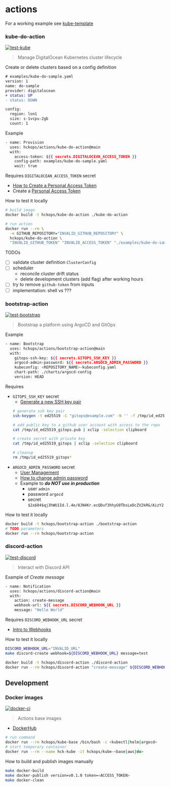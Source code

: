 # actions

For a working example see [kube-template](https://github.com/hckops/kube-template/blob/main/.github/workflows/kube-do.yml)

### kube-do-action

[![test-kube](https://github.com/hckops/actions/actions/workflows/test-kube.yml/badge.svg)](https://github.com/hckops/actions/actions/workflows/test-kube.yml)

> Manage DigitalOcean Kubernetes cluster lifecycle

Create or delete clusters based on a config definition
```diff
# examples/kube-do-sample.yaml
version: 1
name: do-sample
provider: digitalocean
+ status: UP
- status: DOWN

config:
  region: lon1
  size: s-1vcpu-2gb
  count: 1
```

Example
```bash
- name: Provision
  uses: hckops/actions/kube-do-action@main
  with:
    access-token: ${{ secrets.DIGITALOCEAN_ACCESS_TOKEN }}
    config-path: examples/kube-do-sample.yaml
    wait: true
```

Requires `DIGITALOCEAN_ACCESS_TOKEN` secret
* [How to Create a Personal Access Token](https://docs.digitalocean.com/reference/api/create-personal-access-token)
* Create a [Personal Access Token](https://cloud.digitalocean.com/account/api/tokens)

How to test it locally
```bash
# build image
docker build -t hckops/kube-do-action ./kube-do-action

# run action
docker run --rm \
  -e GITHUB_REPOSITORY="INVALID_GITHUB_REPOSITORY" \
  hckops/kube-do-action \
  "INVALID_GITHUB_TOKEN" "INVALID_ACCESS_TOKEN" "./examples/kube-do-sample.yaml" "false" "false" "false"
```

TODOs
- [ ] validate cluster definition `ClusterConfig`
- [ ] scheduler
    * reconcile cluster drift status
    * delete development clusters (add flag) after working hours
- [ ] try to remove `github-token` from inputs
- [ ] implementation: shell vs ???

### bootstrap-action

[![test-bootstrap](https://github.com/hckops/actions/actions/workflows/test-bootstrap.yml/badge.svg)](https://github.com/hckops/actions/actions/workflows/test-bootstrap.yml)

> Bootstrap a platform using ArgoCD and GitOps

Example
```bash
- name: Bootstrap
  uses: hckops/actions/bootstrap-action@main
  with:
    gitops-ssh-key: ${{ secrets.GITOPS_SSH_KEY }}
    argocd-admin-password: ${{ secrets.ARGOCD_ADMIN_PASSWORD }}
    kubeconfig: <REPOSITORY_NAME>-kubeconfig.yaml
    chart-path: ./charts/argocd-config
    version: HEAD
```

Requires
* `GITOPS_SSH_KEY` secret
    - [Generate a new SSH key pair](https://help.github.com/en/articles/generating-a-new-ssh-key-and-adding-it-to-the-ssh-agent#generating-a-new-ssh-key)
    ```bash
    # generate ssh key pair
    ssh-keygen -t ed25519 -C "gitops@example.com" -N '' -f /tmp/id_ed25519_gitops

    # add public key to a github user account with access to the repo
    cat /tmp/id_ed25519_gitops.pub | xclip -selection clipboard

    # create secret with private key
    cat /tmp/id_ed25519_gitops | xclip -selection clipboard

    # cleanup
    rm /tmp/id_ed25519_gitops*
    ```
* `ARGOCD_ADMIN_PASSWORD` secret
    - [User Management](https://argo-cd.readthedocs.io/en/stable/operator-manual/user-management)
    - [How to change admin password](https://argo-cd.readthedocs.io/en/stable/faq/#i-forgot-the-admin-password-how-do-i-reset-it)
    - Example to ***do NOT use in production***
        * user `admin`
        * password `argocd`
        * secret `$2a$04$qj3hWU1Id.l.4e/8JN4Kr.ecQDuf3hhyG0TbsLeDcZV2kRG/AizY2`

How to test it locally
```bash
docker build -t hckops/bootstrap-action ./bootstrap-action
# TODO parameters
docker run --rm hckops/bootstrap-action
```

### discord-action

[![test-discord](https://github.com/hckops/actions/actions/workflows/test-discord.yml/badge.svg)](https://github.com/hckops/actions/actions/workflows/test-discord.yml)

> Interact with Discord API

Example of *Create message*
```bash
- name: Notification
  uses: hckops/actions/discord-action@main
  with:
    action: create-message
    webhook-url: ${{ secrets.DISCORD_WEBHOOK_URL }}
    message: "Hello World"
```

Requires `DISCORD_WEBHOOK_URL` secret
* [Intro to Webhooks](https://support.discord.com/hc/en-us/articles/228383668-Intro-to-Webhooks)

How to test it locally
```bash
DISCORD_WEBHOOK_URL="INVALID_URL"
make discord-create webhook=${DISCORD_WEBHOOK_URL} message=test

docker build -t hckops/discord-action ./discord-action
docker run --rm hckops/discord-action "create-message" ${DISCORD_WEBHOOK_URL} "docker"
```

## Development

### Docker images

[![docker-ci](https://github.com/hckops/actions/actions/workflows/docker-ci.yml/badge.svg)](https://github.com/hckops/actions/actions/workflows/docker-ci.yml)

> Actions base images

* [DockerHub](https://hub.docker.com/u/hckops)

```bash
# run command
docker run --rm hckops/kube-base /bin/bash -c <kubectl|helm|argocd>
# start temporary container
docker run --rm --name hck-kube -it hckops/kube-<base|aws|do>
```

How to build and publish images manually
```bash
make docker-build
make docker-publish version=v0.1.0 token=<ACCESS_TOKEN>
make docker-clean
```
